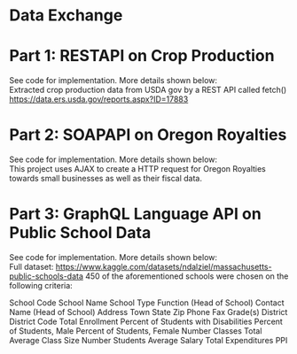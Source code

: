 # Data Exchange

# Part 1: RESTAPI on Crop Production
See code for implementation. More details shown below: </br>
Extracted crop production data from USDA gov by a REST API called fetch() https://data.ers.usda.gov/reports.aspx?ID=17883

# Part 2: SOAPAPI on Oregon Royalties
See code for implementation. More details shown below: </br>
This project uses AJAX to create a HTTP request for Oregon Royalties towards small businesses as well as their fiscal data.

# Part 3: GraphQL Language API on Public School Data
See code for implementation. More details shown below: </br>
Full dataset: https://www.kaggle.com/datasets/ndalziel/massachusetts-public-schools-data 450 of the aforementioned schools were chosen on the following criteria:

School Code
School Name
School Type
Function (Head of School)
Contact Name (Head of School)
Address
Town
State
Zip
Phone
Fax
Grade(s)
District
District Code
Total Enrollment
Percent of Students with Disabilities
Percent of Students, Male
Percent of Students, Female
Number Classes Total
Average Class Size
Number Students
Average Salary
Total Expenditures
PPI
